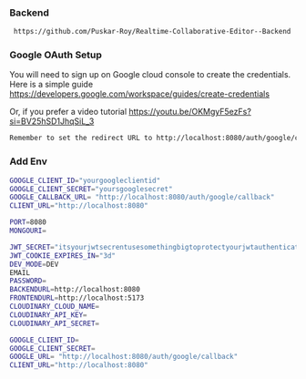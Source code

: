 ### Backend

```bash
 https://github.com/Puskar-Roy/Realtime-Collaborative-Editor--Backend
```


### Google OAuth Setup

You will need to sign up on Google cloud console to create the credentials.  
Here is a simple guide <https://developers.google.com/workspace/guides/create-credentials>  

Or, if you prefer a video tutorial  <https://youtu.be/OKMgyF5ezFs?si=BV25hSD1JhqSiL_3>

```txt
Remember to set the redirect URL to http://localhost:8080/auth/google/callback or the port you are running your server on.
```

### Add Env

```bash
GOOGLE_CLIENT_ID="yourgoogleclientid"
GOOGLE_CLIENT_SECRET="yoursgooglesecret"
GOOGLE_CALLBACK_URL= "http://localhost:8080/auth/google/callback"
CLIENT_URL="http://localhost:8080"

PORT=8080
MONGOURI=

JWT_SECRET="itsyourjwtsecrentusesomethingbigtoprotectyourjwtauthentication"
JWT_COOKIE_EXPIRES_IN="3d"
DEV_MODE=DEV
EMAIL
PASSWORD=
BACKENDURL=http://localhost:8080
FRONTENDURL=http://localhost:5173
CLOUDINARY_CLOUD_NAME=
CLOUDINARY_API_KEY=
CLOUDINARY_API_SECRET=

GOOGLE_CLIENT_ID=
GOOGLE_CLIENT_SECRET=
GOOGLE_URL= "http://localhost:8080/auth/google/callback"
CLIENT_URL="http://localhost:8080"
```
